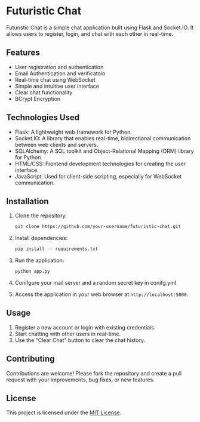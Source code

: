 # Futuristic Chat

Futuristic Chat is a simple chat application built using Flask and Socket.IO. It allows users to register, login, and chat with each other in real-time.

## Features

- User registration and authentication
- Email Authentication and verificatoin
- Real-time chat using WebSocket
- Simple and intuitive user interface
- Clear chat functionality
- BCrypt Encryption

## Technologies Used

- Flask: A lightweight web framework for Python.
- Socket.IO: A library that enables real-time, bidirectional communication between web clients and servers.
- SQLAlchemy: A SQL toolkit and Object-Relational Mapping (ORM) library for Python.
- HTML/CSS: Frontend development technologies for creating the user interface.
- JavaScript: Used for client-side scripting, especially for WebSocket communication.

## Installation

1. Clone the repository:

    ```bash
    git clone https://github.com/your-username/futuristic-chat.git
    ```

2. Install dependencies:

    ```bash
    pip install -r requirements.txt
    ```

3. Run the application:

    ```bash
    python app.py
    ```
4. Conifgure your mail server and a random secret key in conifg.yml
5. Access the application in your web browser at `http://localhost:5000`.

## Usage

1. Register a new account or login with existing credentials.
2. Start chatting with other users in real-time.
3. Use the "Clear Chat" button to clear the chat history.

## Contributing

Contributions are welcome! Please fork the repository and create a pull request with your improvements, bug fixes, or new features.

## License

This project is licensed under the [MIT License](LICENSE).
